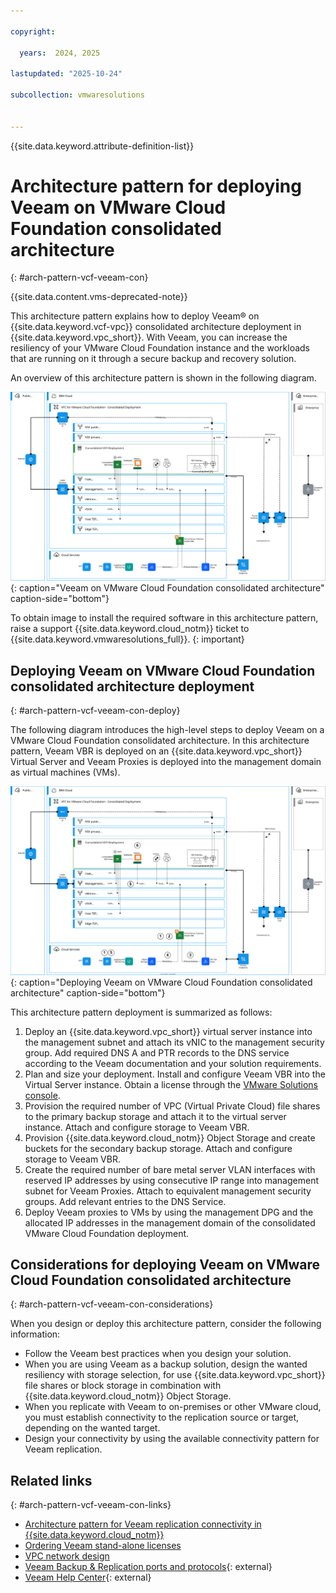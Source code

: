 ```yaml
---

copyright:

  years:  2024, 2025

lastupdated: "2025-10-24"

subcollection: vmwaresolutions


---
```


{{site.data.keyword.attribute-definition-list}}

# Architecture pattern for deploying Veeam on VMware Cloud Foundation consolidated architecture
{: #arch-pattern-vcf-veeam-con}

{{site.data.content.vms-deprecated-note}}

This architecture pattern explains how to deploy Veeam® on {{site.data.keyword.vcf-vpc}} consolidated architecture deployment in {{site.data.keyword.vpc_short}}. With Veeam, you can increase the resiliency of your VMware Cloud Foundation instance and the workloads that are running on it through a secure backup and recovery solution.

An overview of this architecture pattern is shown in the following diagram.

![Veeam on VMware Cloud Foundation consolidated architecture](../../images/vcf-arch-veeam-cons.svg "Veeam on VMware Cloud Foundation consolidated architecture."){: caption="Veeam on VMware Cloud Foundation consolidated architecture" caption-side="bottom"}

To obtain image to install the required software in this architecture pattern, raise a support {{site.data.keyword.cloud_notm}} ticket to {{site.data.keyword.vmwaresolutions_full}}.
{: important}

## Deploying Veeam on VMware Cloud Foundation consolidated architecture deployment
{: #arch-pattern-vcf-veeam-con-deploy}

The following diagram introduces the high-level steps to deploy Veeam on a VMware Cloud Foundation consolidated architecture. In this architecture pattern, Veeam VBR is deployed on an {{site.data.keyword.vpc_short}} Virtual Server and Veeam Proxies is deployed into the management domain as virtual machines (VMs).

![Deploying Veeam on VMware Cloud Foundation consolidated architecture](../../images/vcf-arch-veeam-cons-steps.svg "Deploying Veeam on VMware Cloud Foundation consolidated architecture."){: caption="Deploying Veeam on VMware Cloud Foundation consolidated architecture" caption-side="bottom"}

This architecture pattern deployment is summarized as follows:

1. Deploy an {{site.data.keyword.vpc_short}} virtual server instance into the management subnet and attach its vNIC to the management security group. Add required DNS A and PTR records to the DNS service according to the Veeam documentation and your solution requirements.
1. Plan and size your deployment. Install and configure Veeam VBR into the Virtual Server instance. Obtain a license through the [VMware Solutions console](/infrastructure/vmware-solutions/console/instances/licenses).
1. Provision the required number of VPC (Virtual Private Cloud) file shares to the primary backup storage and attach it to the virtual server instance. Attach and configure storage to Veeam VBR.
1. Provision {{site.data.keyword.cloud_notm}} Object Storage and create buckets for the secondary backup storage. Attach and configure storage to Veeam VBR.
1. Create the required number of bare metal server VLAN interfaces with reserved IP addresses by using consecutive IP range into management subnet for Veeam Proxies. Attach to equivalent management security groups. Add relevant entries to the DNS Service.
1. Deploy Veeam proxies to VMs by using the management DPG and the allocated IP addresses in the management domain of the consolidated VMware Cloud Foundation deployment.

## Considerations for deploying Veeam on VMware Cloud Foundation consolidated architecture
{: #arch-pattern-vcf-veeam-con-considerations}

When you design or deploy this architecture pattern, consider the following information:

* Follow the Veeam best practices when you design your solution.
* When you are using Veeam as a backup solution, design the wanted resiliency with storage selection, for use {{site.data.keyword.vpc_short}} file shares or block storage in combination with {{site.data.keyword.cloud_notm}} Object Storage.
* When you replicate with Veeam to on-premises or other VMware cloud, you must establish connectivity to the replication source or target, depending on the wanted target.
* Design your connectivity by using the available connectivity pattern for Veeam replication.

## Related links
{: #arch-pattern-vcf-veeam-con-links}

* [Architecture pattern for Veeam replication connectivity in {{site.data.keyword.cloud_notm}}](/docs/vmwaresolutions?topic=vmwaresolutions-arch-pattern-vcf-veeam-xconnectivity)
* [Ordering Veeam stand-alone licenses](/docs/vmwaresolutions?topic=vmwaresolutions-veeam_ordering_licenses)
* [VPC network design](/docs/vmwaresolutions?topic=vmwaresolutions-vpc-vcf-vpc-deployment)
* [Veeam Backup & Replication ports and protocols](https://helpcenter.veeam.com/docs/backup/vsphere/used_ports.html?ver=120){: external}
* [Veeam Help Center](https://helpcenter.veeam.com/){: external}
